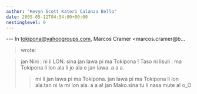 ```yaml
---
author: "Kevyn Scott Kateri Calanza Bello"
date: 2005-05-12T04:54:00+00:00
nestinglevel: 0
---
```

\---
 In [tokipona@yahoogroups.com](mailto://tokipona@yahoogroups.com), Marcos Cramer <marcos.cramer@b...
>wrote:

>> 
> jan Nini : ni li LON. sina jan lawa pi ma Tokipona ! Taso ni lisuli : ma Tokipona li lon ala li jo ala e jan lawa. a a a.
>> mi li jan lawa pi ma Tokipona. jan lawa pi ma Tokipona li lon ala.tan ni la mi lon ala. a a a!
>> jan Mako.sina tu li nasa mute a! o\_O